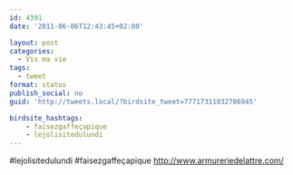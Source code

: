 ```yaml
---
id: 4391
date: '2011-06-06T12:43:45+02:00'

layout: post
categories:
  - Vis ma vie
tags:
  - tweet
format: status
publish_social: no
guid: 'http://tweets.local/?birdsite_tweet=77717311032786945'

birdsite_hashtags:
    - faisezgaffeçapique
    - lejolisitedulundi
---
```


\#lejolisitedulundi #faisezgaffeçapique http://www.armureriedelattre.com/